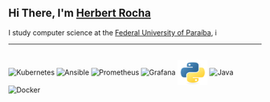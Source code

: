 ## Hi There, I'm [Herbert Rocha](https://portifolio.hmhomelab.site)

I study computer science at the [Federal University of Paraíba](https://www.ufpb.br/), i  


----

<div style="display: inline_block"><br>
  <img align="center" alt="Kubernetes" height="50" width="60" src="https://www.vectorlogo.zone/logos/kubernetes/kubernetes-icon.svg">
  <img align="center" alt="Ansible" height="50" width=60" src="https://www.vectorlogo.zone/logos/ansible/ansible-icon.svg">
  <img align="center" alt="Prometheus" height="50" width="60" src="https://www.vectorlogo.zone/logos/prometheusio/prometheusio-icon.svg">
  <img align="center" alt="Grafana" height="50" width="60" src="https://www.vectorlogo.zone/logos/grafana/grafana-icon.svg">
  <img align="center" alt="Python" height="50" width="60" src="https://raw.githubusercontent.com/devicons/devicon/master/icons/python/python-original.svg">
  <img align="center" alt="Java" height="50" width="60" src="https://www.vectorlogo.zone/logos/java/java-icon.svg">
  <img align="center" alt="Docker" height="50" width="60" src="https://www.vectorlogo.zone/logos/docker/docker-icon.svg">
</div>



